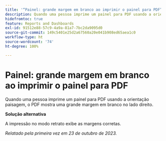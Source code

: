 ```yaml
---
title: '“Painel: grande margem em branco ao imprimir o painel para PDF”'
description: Quando uma pessoa imprime um painel para PDF usando a orientação paisagem, o PDF mostra uma grande margem em branco no lado direito.
hidefromtoc: true
feature: Reports and Dashboards
exl-id: 91512e88-57c9-4a9a-81a7-7bc2da9095d0
source-git-commit: 149c5401e25d2a67560a20e041b908ed65aea1c0
workflow-type: ht
source-wordcount: '74'
ht-degree: 100%

---
```


# Painel: grande margem em branco ao imprimir o painel para PDF

<!--Article by request-->

Quando uma pessoa imprime um painel para PDF usando a orientação paisagem, o PDF mostra uma grande margem em branco no lado direito.

**Solução alternativa**

A impressão no modo retrato exibe as margens corretas.

_Relatado pela primeira vez em 23 de outubro de 2023._
